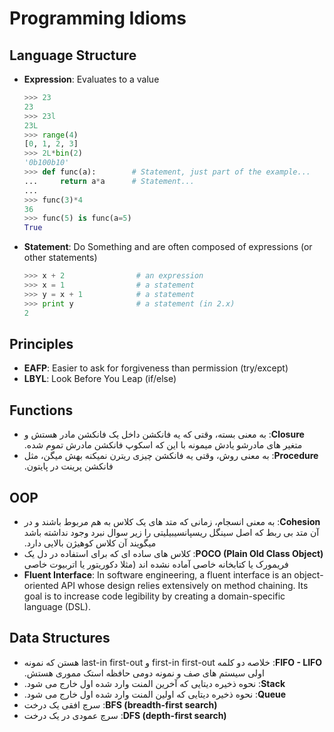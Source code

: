 # Programming Idioms

## Language Structure

- **Expression**: Evaluates to a value

    ```python
    >>> 23
    23
    >>> 23l
    23L
    >>> range(4)
    [0, 1, 2, 3]
    >>> 2L*bin(2)
    '0b100b10'
    >>> def func(a):        # Statement, just part of the example...
    ...     return a*a      # Statement...
    ...
    >>> func(3)*4
    36
    >>> func(5) is func(a=5)
    True
    ```

- **Statement**: Do Something and are often composed of expressions (or other statements)

    ```python
    >>> x + 2                # an expression
    >>> x = 1                # a statement
    >>> y = x + 1            # a statement
    >>> print y              # a statement (in 2.x)
    2
    ```

## Principles

- **EAFP**: Easier to ask for forgiveness than permission (try/except)
- **LBYL**: Look Before You Leap (if/else)

## Functions

- <span dir="rtl">**Closure**: به معنی بسته، وقتی که یه فانکشن داخل یک فانکشن مادر هستش و متغیر های مادرشو یادش میمونه با این که اسکوپ فانکشن مادرش تموم شده.</span>
- <span dir="rtl">**Procedure**: به معنی روش، وقتی یه فانکشن چیزی ریترن نمیکنه بهش میگن، مثل فانکشن پرینت در پایتون.</span>

## OOP

- <span dir="rtl">**Cohesion**: به معنی انسجام، زمانی که متد های یک کلاس به هم مربوط باشند و در آن متد بی ربط که اصل سینگل ریسپانسیبیلیتی را زیر سوال نبرد وجود نداشته باشد میگویند آن کلاس کوهیژن بالایی دارد.</span>
- <span dir="rtl">**POCO (Plain Old Class Object)**: کلاس های ساده ای که برای استفاده در دل یک فریمورک یا کتابخانه خاصی آماده نشده اند (مثلا دکوریتور یا اتربیوت خاصی</span>
- <span dir="ltr">**Fluent Interface**: In software engineering, a fluent interface is an object-oriented API whose design relies extensively on method chaining. Its goal is to increase code legibility by creating a domain-specific language (DSL).</span>

## Data Structures

- <span dir="rtl">**FIFO - LIFO**: خلاصه دو کلمه first-in first-out و last-in first-out هستن که نمونه اولی سیستم های صف و نمونه دومی حافظه استک مموری هستش.</span>
- <span dir="rtl">**Stack**: نحوه ذخیره دیتایی که آخرین المنت وارد شده اول خارج می شود.</span>
- <span dir="rtl">**Queue**: نحوه ذخیره دیتایی که اولین المنت وارد شده اول خارج می شود.</span>
- <span dir="rtl">**BFS (breadth-first search)**: سرچ افقی یک درخت</span>
- <span dir="rtl">**DFS (depth-first search)**: سرچ عمودی در یک درخت</span>

